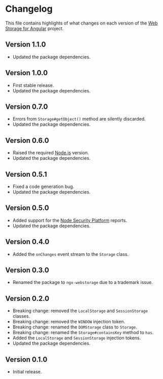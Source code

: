 # Changelog
This file contains highlights of what changes on each version of the [Web Storage for Angular](https://github.com/cedx/ngx-webstorage) project.

## Version 1.1.0
- Updated the package dependencies.

## Version 1.0.0
- First stable release.
- Updated the package dependencies.

## Version 0.7.0
- Errors from `Storage#getObject()` method are silently discarded.
- Updated the package dependencies.

## Version 0.6.0
- Raised the required [Node.js](https://nodejs.org) version.
- Updated the package dependencies.

## Version 0.5.1
- Fixed a code generation bug.
- Updated the package dependencies.

## Version 0.5.0
- Added support for the [Node Security Platform](https://nodesecurity.io) reports.
- Updated the package dependencies.

## Version 0.4.0
- Added the `onChanges` event stream to the `Storage` class.

## Version 0.3.0
- Renamed the package to `ngx-webstorage` due to a trademark issue. 

## Version 0.2.0
- Breaking change: removed the `LocalStorage` and `SessionStorage` classes.
- Breaking change: removed the `WINDOW` injection token.
- Breaking change: renamed the `DOMStorage` class to `Storage`.
- Breaking change: renamed the `Storage#containsKey` method to `has`.
- Added the `LocalStorage` and `SessionStorage` injection tokens.
- Updated the package dependencies.

## Version 0.1.0
- Initial release.
